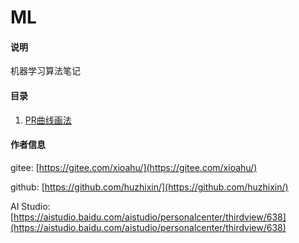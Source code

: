 # ML

#### 说明
机器学习算法笔记

#### 目录

1. [PR曲线画法](https://gitee.com/xioahu/ml/blob/master/PR.ipynb)

#### 作者信息

gitee: [https://gitee.com/xioahu/](https://gitee.com/xioahu/)

github: [https://github.com/huzhixin/](https://github.com/huzhixin/)

AI Studio: [https://aistudio.baidu.com/aistudio/personalcenter/thirdview/638](https://aistudio.baidu.com/aistudio/personalcenter/thirdview/638)